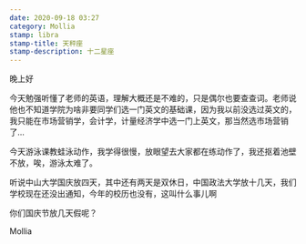 ```yaml
---
date: 2020-09-18 03:27
category: Mollia
stamp: libra
stamp-title: 天秤座
stamp-description: 十二星座
---
```


<p>
晚上好

今天勉强听懂了老师的英语，理解大概还是不难的，只是偶尔也要查查词。老师说他也不知道学院为啥非要同学们选一门英文的基础课，因为我以前没选过英文的，我只能在市场营销学，会计学，计量经济学中选一门上英文，那当然选市场营销了…

今天游泳课教蛙泳动作，我学得很慢，放眼望去大家都在练动作了，我还抠着池壁不放，唉，游泳太难了。

听说中山大学国庆放四天，其中还有两天是双休日，中国政法大学放十几天，我们学校现在还没出通知，今年的校历也没有，这叫什么事儿啊

你们国庆节放几天假呢？

Mollia
</p>